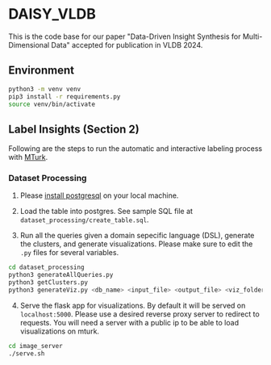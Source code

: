 # DAISY_VLDB

This is the code base for our paper "Data-Driven Insight Synthesis for Multi-Dimensional Data" accepted for publication in VLDB 2024.

## Environment

```bash
python3 -m venv venv
pip3 install -r requirements.py
source venv/bin/activate
```

## Label Insights (Section 2)

Following are the steps to run the automatic and interactive labeling process with [MTurk](https://www.mturk.com).

### Dataset Processing

1. Please [install postgresql](https://www.postgresql.org/download/) on your local machine.

2. Load the table into postgres. See sample SQL file at `dataset_processing/create_table.sql`.

3. Run all the queries given a domain sepecific language (DSL), generate the clusters, and generate visualizations. Please make sure to edit the `.py` files for several variables.

```bash
cd dataset_processing
python3 generateAllQueries.py
python3 getClusters.py
python3 generateViz.py <db_name> <input_file> <output_file> <viz_folder>
```

4. Serve the flask app for visualizations. By default it will be served on `localhost:5000`. Please use a desired reverse proxy server to redirect to requests. You will need a server with a public ip to be able to load visualizations on mturk.

```bash
cd image_server
./serve.sh
```
